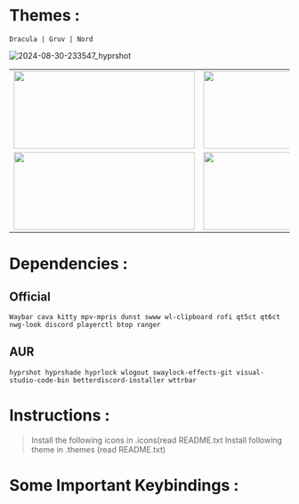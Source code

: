 
# Themes :

    Dracula | Gruv | Nord

![2024-08-30-233547_hyprshot](https://github.com/user-attachments/assets/28fbdbe0-ab7a-41ac-a009-fd622efbf2ee)
<table>
  <tr>
    <td><img src="https://github.com/user-attachments/assets/f5b6489c-a116-48df-920f-c48ee14e8585" width="325" height="140"/></td>
    <td><img src="https://github.com/user-attachments/assets/7cce8766-0139-46ab-9e26-1270c2d79bdd" width="325" height="140"/></td>
  </tr>
  <tr>
    <td><img src="https://github.com/user-attachments/assets/43237aa5-be18-4591-bc8b-6f9da2f90764" width="325" height="140"/></td>
    <td><img src="https://github.com/user-attachments/assets/4368c4c1-7619-43a6-9fe5-8f91cb13256a" width="325" height="140"/></td>
  </tr>
</table>

# Dependencies :

## Official 
    Waybar cava kitty mpv-mpris dunst swww wl-clipboard rofi qt5ct qt6ct nwg-look discord playerctl btop ranger
## AUR 
    hyprshot hyprshade hyprlock wlogout swaylock-effects-git visual-studio-code-bin betterdiscord-installer wttrbar

# Instructions :
> Install the following icons in .icons(read README.txt
> Install following theme in .themes (read README.txt)


# Some Important Keybindings :
